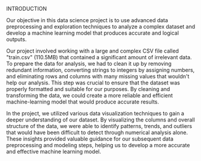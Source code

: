 INTRODUCTION


Our objective in this data science project is to use advanced data preprocessing and exploration techniques to analyze a complex dataset and develop a machine learning model that produces accurate and logical outputs.


Our project involved working with a large and complex CSV file called "train.csv" (110.5MB) that contained a significant amount of irrelevant data. To prepare the data for analysis, we had to clean it up by removing redundant information, converting strings to integers by assigning numbers, and eliminating rows and columns with many missing values that wouldn't help our analysis. This step was crucial to ensure that the dataset was properly formatted and suitable for our purposes. By cleaning and transforming the data, we could create a more reliable and efficient machine-learning model that would produce accurate results.


In the project, we utilized various data visualization techniques to gain a deeper understanding of our dataset. By visualizing the columns and overall structure of the data, we were able to identify patterns, trends, and outliers that would have been difficult to detect through numerical analysis alone. These insights provided valuable guidance for our subsequent data preprocessing and modeling steps, helping us to develop a more accurate and effective machine learning model.

